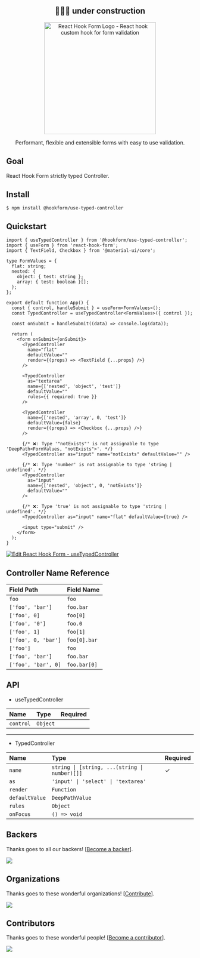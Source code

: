 <div align="center">
  <h2>👷🏻‍♂️ under construction</h2>
</div>

<div align="center">
    <p align="center">
        <a href="https://react-hook-form.com" title="React Hook Form - Simple React forms validation">
            <img src="https://raw.githubusercontent.com/bluebill1049/react-hook-form/master/website/logo.png" alt="React Hook Form Logo - React hook custom hook for form validation" width="300px" />
        </a>
    </p>
</div>

<p align="center">Performant, flexible and extensible forms with easy to use validation.</p>

## Goal

React Hook Form strictly typed Controller.

## Install

```
$ npm install @hookform/use-typed-controller
```

## Quickstart

```tsx
import { useTypedController } from '@hookform/use-typed-controller';
import { useForm } from 'react-hook-form';
import { TextField, Checkbox } from '@material-ui/core';

type FormValues = {
  flat: string;
  nested: {
    object: { test: string };
    array: { test: boolean }[];
  };
};

export default function App() {
  const { control, handleSubmit } = useForm<FormValues>();
  const TypedController = useTypedController<FormValues>({ control });

  const onSubmit = handleSubmit((data) => console.log(data));

  return (
    <form onSubmit={onSubmit}>
      <TypedController
        name="flat"
        defaultValue=""
        render={(props) => <TextField {...props} />}
      />

      <TypedController
        as="textarea"
        name={['nested', 'object', 'test']}
        defaultValue=""
        rules={{ required: true }}
      />

      <TypedController
        name={['nested', 'array', 0, 'test']}
        defaultValue={false}
        render={(props) => <Checkbox {...props} />}
      />

      {/* ❌: Type '"notExists"' is not assignable to type 'DeepPath<FormValues, "notExists">'. */}
      <TypedController as="input" name="notExists" defaultValue="" />

      {/* ❌: Type 'number' is not assignable to type 'string | undefined'. */}
      <TypedController
        as="input"
        name={['nested', 'object', 0, 'notExists']}
        defaultValue=""
      />

      {/* ❌: Type 'true' is not assignable to type 'string | undefined'. */}
      <TypedController as="input" name="flat" defaultValue={true} />

      <input type="submit" />
    </form>
  );
}
```

[![Edit React Hook Form - useTypedController](https://codesandbox.io/static/img/play-codesandbox.svg)](https://codesandbox.io/s/react-hook-form-usetypedcontroller-23qv1?fontsize=14&hidenavigation=1&theme=dark)

## Controller Name Reference

| Field Path          | Field Name   |
| :------------------ | :----------- |
| `foo`               | `foo`        |
| `['foo', 'bar']`    | `foo.bar`    |
| `['foo', 0]`        | `foo[0]`     |
| `['foo', '0']`      | `foo.0`      |
| `['foo', 1]`        | `foo[1]`     |
| `['foo', 0, 'bar']` | `foo[0].bar` |
| `['foo']`           | `foo`        |
| `['foo', 'bar']`    | `foo.bar`    |
| `['foo', 'bar', 0]` | `foo.bar[0]` |

## API

- useTypedController

| Name      | Type     | Required |
| :-------- | :------- | :------- |
| `control` | `Object` |          |

---

- TypedController

| Name           | Type                                          | Required |
| :------------- | :-------------------------------------------- | :------- |
| `name`         | `string \| [string, ...(string \| number)[]]` | ✓        |
| `as`           | `'input' \| 'select' \| 'textarea'`           |          |
| `render`       | `Function`                                    |          |
| `defaultValue` | `DeepPathValue`                               |          |
| `rules`        | `Object`                                      |          |
| `onFocus`      | `() => void`                                  |          |

## Backers

Thanks goes to all our backers! [[Become a backer](https://opencollective.com/react-hook-form#backer)].

<a href="https://opencollective.com/react-hook-form#backers">
    <img src="https://opencollective.com/react-hook-form/backers.svg?width=950" />
</a>

## Organizations

Thanks goes to these wonderful organizations! [[Contribute](https://opencollective.com/react-hook-form/contribute)].

<a href="https://github.com/react-hook-form/react-hook-form/graphs/contributors">
    <img src="https://opencollective.com/react-hook-form/organizations.svg?width=950" />
</a>

## Contributors

Thanks goes to these wonderful people! [[Become a contributor](CONTRIBUTING.md)].

<a href="https://github.com/react-hook-form/react-hook-form/graphs/contributors">
    <img src="https://opencollective.com/react-hook-form/contributors.svg?width=950" />
</a>

